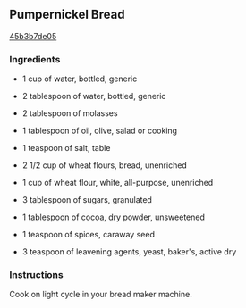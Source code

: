 ## Pumpernickel Bread

[45b3b7de05](http://www.food.com/recipe/pumpernickel-bread-247181)

### Ingredients

 - 1 cup of water, bottled, generic

 - 2 tablespoon of water, bottled, generic

 - 2 tablespoon of molasses

 - 1 tablespoon of oil, olive, salad or cooking

 - 1 teaspoon of salt, table

 - 2 1/2 cup of wheat flours, bread, unenriched

 - 1 cup of wheat flour, white, all-purpose, unenriched

 - 3 tablespoon of sugars, granulated

 - 1 tablespoon of cocoa, dry powder, unsweetened

 - 1 teaspoon of spices, caraway seed

 - 3 teaspoon of leavening agents, yeast, baker's, active dry

### Instructions

Cook on light cycle in your bread maker machine.